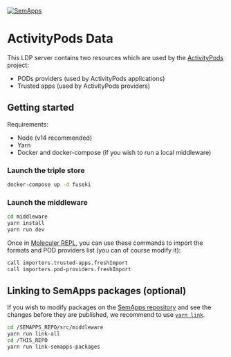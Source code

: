 [![SemApps](https://badgen.net/badge/Powered%20by/SemApps/28CDFB)](https://semapps.org)

# ActivityPods Data

This LDP server contains two resources which are used by the [ActivityPods](https://github.com/assemblee-virtuelle/activitypods) project:

- PODs providers (used by ActivityPods applications)
- Trusted apps (used by ActivityPods providers)

## Getting started

Requirements:
- Node (v14 recommended)
- Yarn
- Docker and docker-compose (if you wish to run a local middleware)

### Launch the triple store

```bash
docker-compose up -d fuseki
```

### Launch the middleware

```bash
cd middleware
yarn install
yarn run dev
```

Once in [Moleculer REPL](https://moleculer.services/docs/0.14/moleculer-repl.html), you can use these commands to import the formats and POD providers list (you can of course modify it):

```bash
call importers.trusted-apps.freshImport
call importers.pod-providers.freshImport
```

## Linking to SemApps packages (optional)

If you wish to modify packages on the [SemApps repository](https://github.com/assemblee-virtuelle/semapps) and see the changes before they are published, we recommend to use [`yarn link`](https://classic.yarnpkg.com/en/docs/cli/link/).

```bash
cd /SEMAPPS_REPO/src/middleware
yarn run link-all
cd /THIS_REPO
yarn run link-semapps-packages
```
